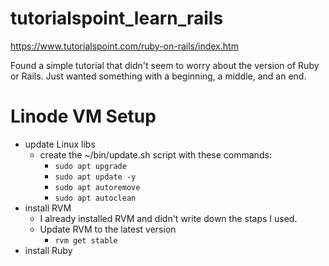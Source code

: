 # tutorialspoint_learn_rails
https://www.tutorialspoint.com/ruby-on-rails/index.htm

Found a simple tutorial that didn't seem to worry about the version of Ruby or Rails. Just wanted something with a beginning, a middle, and an end.


# Linode VM Setup
* update Linux libs
    * create the ~/bin/update.sh script with these commands:
      * `sudo apt upgrade`
      * `sudo apt update -y`
      * `sudo apt autoremove`
      * `sudo apt autoclean`
* install RVM
    * I already installed RVM and didn't write down the staps I used.
    * Update RVM to the latest version
      * `rvm get stable`
* install Ruby

